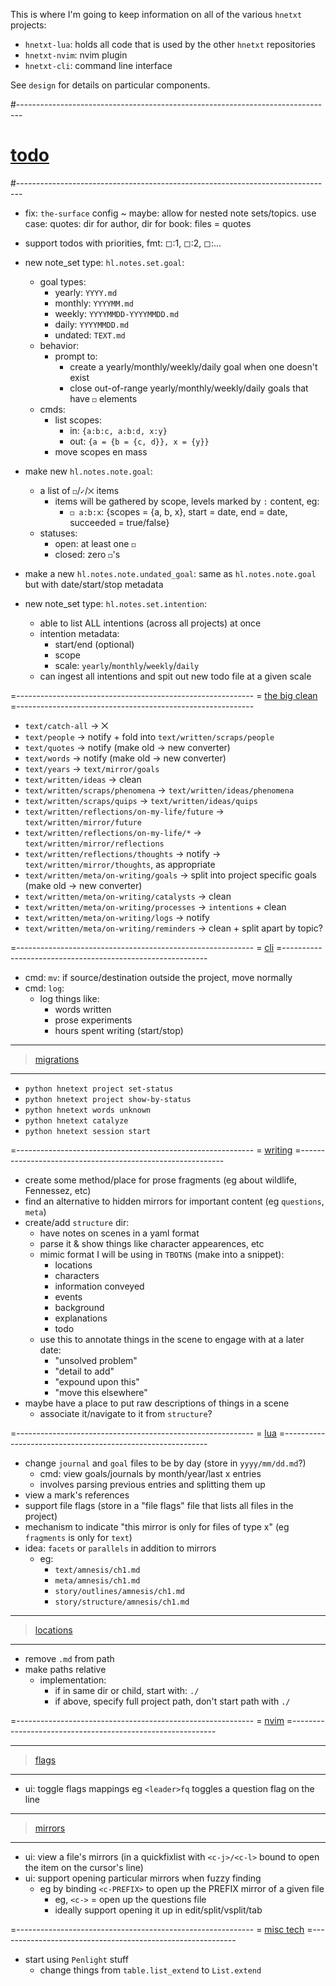 This is where I'm going to keep information on all of the various `hnetxt` projects:
- `hnetxt-lua`: holds all code that is used by the other `hnetxt` repositories
- `hnetxt-nvim`: nvim plugin
- `hnetxt-cli`: command line interface

See `design` for details on particular components.

#-------------------------------------------------------------------------------
# [todo]()
#-------------------------------------------------------------------------------
- fix: `the-surface` config
~ maybe: allow for nested note sets/topics. use case: quotes: dir for author, dir for book: files = quotes
- support todos with priorities, fmt: ◻:1, ◻:2, ◻:...
- new note_set type: `hl.notes.set.goal`:
  - goal types:
    - yearly: `YYYY.md`
    - monthly: `YYYYMM.md`
    - weekly: `YYYYMMDD-YYYYMMDD.md`
    - daily: `YYYYMMDD.md`
    - undated: `TEXT.md`
  - behavior:
    - prompt to:
      - create a yearly/monthly/weekly/daily goal when one doesn't exist
      - close out-of-range yearly/monthly/weekly/daily goals that have `◻` elements
  - cmds:
    - list scopes:
      - in: `{a:b:c, a:b:d, x:y}`
      - out: `{a = {b = {c, d}}, x = {y}}`
    - move scopes en mass
- make new `hl.notes.note.goal`:
  - a list of `◻`/`✓`/`⨉` items
    - items will be gathered by scope, levels marked by `:` content, eg:
      - `◻ a:b:x`: {scopes = {a, b, x}, start = date, end = date, succeeded = true/false}
  - statuses:
    - open: at least one `◻`
    - closed: zero `◻`'s
- make a new `hl.notes.note.undated_goal`: same as `hl.notes.note.goal` but with date/start/stop metadata

- new note_set type: `hl.notes.set.intention`:
  - able to list ALL intentions (across all projects) at once
  - intention metadata:
    - start/end (optional)
    - scope
    - scale: `yearly`/`monthly`/`weekly`/`daily`
  - can ingest all intentions and spit out new todo file at a given scale

=-----------------------------------------------------------
= [the big clean]()
=-----------------------------------------------------------
- `text/catch-all` → ⨉
- `text/people` → notify + fold into `text/written/scraps/people`
- `text/quotes` → notify (make old → new converter)
- `text/words` → notify (make old → new converter)
- `text/years` → `text/mirror/goals`
- `text/written/ideas` → clean
- `text/written/scraps/phenomena` → `text/written/ideas/phenomena`
- `text/written/scraps/quips` → `text/written/ideas/quips`
- `text/written/reflections/on-my-life/future` → `text/written/mirror/future`
- `text/written/reflections/on-my-life/*` → `text/written/mirror/reflections`
- `text/written/reflections/thoughts` → notify → `text/written/mirror/thoughts`, as appropriate
- `text/written/meta/on-writing/goals` → split into project specific goals (make old → new converter)
- `text/written/meta/on-writing/catalysts` → clean
- `text/written/meta/on-writing/processes` → `intentions` + clean
- `text/written/meta/on-writing/logs` → notify
- `text/written/meta/on-writing/reminders` → clean + split apart by topic?

=-----------------------------------------------------------
= [cli]()
=-----------------------------------------------------------
- cmd: `mv`: if source/destination outside the project, move normally
- cmd: `log`:
  - log things like:
    - words written
    - prose experiments
    - hours spent writing (start/stop)

----------------------------------------
> [migrations]()
----------------------------------------
- `python hnetext project set-status`
- `python hnetext project show-by-status`
- `python hnetext words unknown`
- `python hnetext catalyze`
- `python hnetext session start`

=-----------------------------------------------------------
= [writing]()
=-----------------------------------------------------------
- create some method/place for prose fragments (eg about wildlife, Fennessez, etc)
- find an alternative to hidden mirrors for important content (eg `questions`, `meta`)
- create/add `structure` dir:
  - have notes on scenes in a yaml format
  - parse it & show things like character appearences, etc
  - mimic format I will be using in `TBOTNS` (make into a snippet):
    - locations
    - characters
    - information conveyed
    - events
    - background
    - explanations
    - todo
  - use this to annotate things in the scene to engage with at a later date:
    - "unsolved problem"
    - "detail to add"
    - "expound upon this"
    - "move this elsewhere"
- maybe have a place to put raw descriptions of things in a scene
  - associate it/navigate to it from `structure`?

=-----------------------------------------------------------
= [lua]()
=-----------------------------------------------------------
- change `journal` and `goal` files to be by day (store in `yyyy/mm/dd.md`?)
  - cmd: view goals/journals by month/year/last x entries
  - involves parsing previous entries and splitting them up
- view a mark's references
- support file flags (store in a "file flags" file that lists all files in the project)
- mechanism to indicate "this mirror is only for files of type x" (eg `fragments` is only for `text`)
- idea: `facets` or `parallels` in addition to mirrors
  - eg:
    - `text/amnesis/ch1.md`
    - `meta/amnesis/ch1.md`
    - `story/outlines/amnesis/ch1.md`
    - `story/structure/amnesis/ch1.md`

----------------------------------------
> [locations]()
----------------------------------------
- remove `.md` from path
- make paths relative
  - implementation:
    - if in same dir or child, start with: `./`
    - if above, specify full project path, don't start path with `./`

=-----------------------------------------------------------
= [nvim]()
=-----------------------------------------------------------

----------------------------------------
> [flags]()
----------------------------------------
- ui: toggle flags mappings eg `<leader>fq` toggles a question flag on the line

----------------------------------------
> [mirrors]()
----------------------------------------
- ui: view a file's mirrors (in a quickfixlist with `<c-j>/<c-l>` bound to open the item on the cursor's line)
- ui: support opening particular mirrors when fuzzy finding
  - eg by binding `<c-PREFIX>` to open up the PREFIX mirror of a given file
    - eg, `<c->` = open up the questions file
    - ideally support opening it up in edit/split/vsplit/tab

=-----------------------------------------------------------
= [misc tech]()
=-----------------------------------------------------------
- start using `Penlight` stuff
  - change things from `table.list_extend` to `List.extend`
